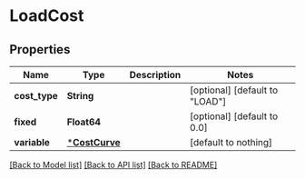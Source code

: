 # LoadCost


## Properties
Name | Type | Description | Notes
------------ | ------------- | ------------- | -------------
**cost_type** | **String** |  | [optional] [default to "LOAD"]
**fixed** | **Float64** |  | [optional] [default to 0.0]
**variable** | [***CostCurve**](CostCurve.md) |  | [default to nothing]


[[Back to Model list]](../README.md#models) [[Back to API list]](../README.md#api-endpoints) [[Back to README]](../README.md)


